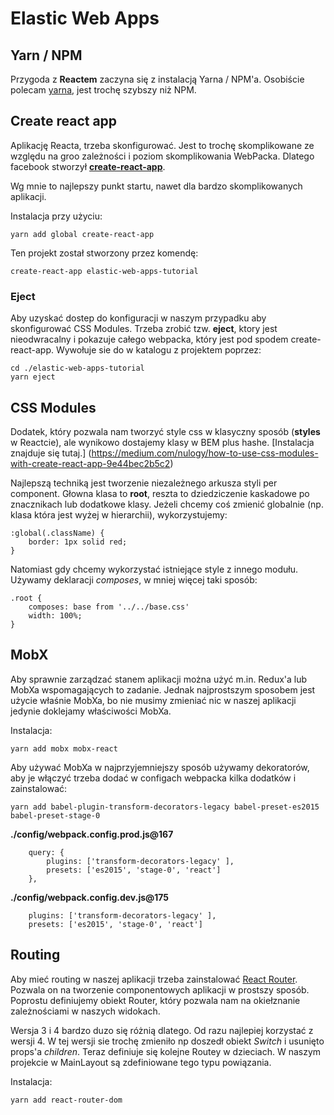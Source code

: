 # Elastic Web Apps

## Yarn / NPM

Przygoda z **Reactem** zaczyna się z instalacją Yarna / NPM'a. Osobiście polecam [yarna](https://yarnpkg.com/lang/en/docs/install/), jest trochę szybszy niż NPM.

## Create react app

Aplikację Reacta, trzeba skonfigurować. Jest to trochę skomplikowane ze względu na groo zależności i poziom skomplikowania WebPacka. Dlatego facebook stworzył [**create-react-app**](https://github.com/facebookincubator/create-react-app).

Wg mnie to najlepszy punkt startu, nawet dla bardzo skomplikowanych aplikacji.

Instalacja przy użyciu:

```
yarn add global create-react-app
```

Ten projekt został stworzony przez komendę:
```
create-react-app elastic-web-apps-tutorial
```


### Eject

Aby uzyskać dostep do konfiguracji w naszym przypadku aby skonfigurować CSS Modules. Trzeba zrobić tzw. **eject**, ktory jest nieodwracalny i pokazuje całego webpacka, który jest pod spodem create-react-app. Wywołuje sie do w katalogu z projektem poprzez:

```
cd ./elastic-web-apps-tutorial
yarn eject
```


## CSS Modules

Dodatek, który pozwala nam tworzyć style css w klasyczny sposób (**styles** w Reactcie), ale wynikowo dostajemy klasy w BEM plus hashe. [Instalacja znajduje się tutaj.] (https://medium.com/nulogy/how-to-use-css-modules-with-create-react-app-9e44bec2b5c2)

Najlepszą techniką jest tworzenie niezależnego arkusza styli per component. Głowna klasa to **root**, reszta to dziedziczenie kaskadowe po znacznikach lub dodatkowe klasy. Jeżeli chcemy coś zmienić globalnie (np. klasa która jest wyżej w hierarchii), wykorzystujemy:

```
:global(.className) {
    border: 1px solid red;
}
```

Natomiast gdy chcemy wykorzystać istniejące style z innego modułu. Używamy deklaracji *composes*, w mniej więcej taki sposób:

```
.root {
    composes: base from '../../base.css'
    width: 100%;
}
```


## MobX

Aby sprawnie zarządzać stanem aplikacji można użyć m.in. Redux'a lub MobXa wspomagających to zadanie. Jednak najprostszym sposobem jest użycie właśnie MobXa, bo nie musimy zmieniać nic w naszej aplikacji jedynie doklejamy właściwości MobXa.

Instalacja:

```
yarn add mobx mobx-react
```


Aby używać MobXa w najprzyjemniejszy sposób używamy dekoratorów, aby je włączyć trzeba dodać w configach webpacka kilka dodatków i zainstalować:

```
yarn add babel-plugin-transform-decorators-legacy babel-preset-es2015 babel-preset-stage-0
```

**./config/webpack.config.prod.js@167**
```
    query: {
        plugins: ['transform-decorators-legacy' ],
        presets: ['es2015', 'stage-0', 'react']
    },
```


**./config/webpack.config.dev.js@175**
```
    plugins: ['transform-decorators-legacy' ],
    presets: ['es2015', 'stage-0', 'react']
```


## Routing

Aby mieć routing w naszej aplikacji trzeba zainstalować [React Router](https://reacttraining.com/react-router/web/guides/quick-start). Pozwala on na tworzenie componentowych aplikacji w prostszy sposób. Poprostu definiujemy obiekt Router, który pozwala nam na okiełznanie zależnościami w naszych widokach.

Wersja 3 i 4 bardzo duzo się różnią dlatego. Od razu najlepiej korzystać z wersji 4. W tej wersji sie trochę zmieniło np doszedł obiekt *Switch* i usunięto props'a *children*. Teraz definiuje się kolejne Routey w dzieciach. W naszym projekcie w MainLayout są zdefiniowane tego typu powiązania.

Instalacja:

```
yarn add react-router-dom
```